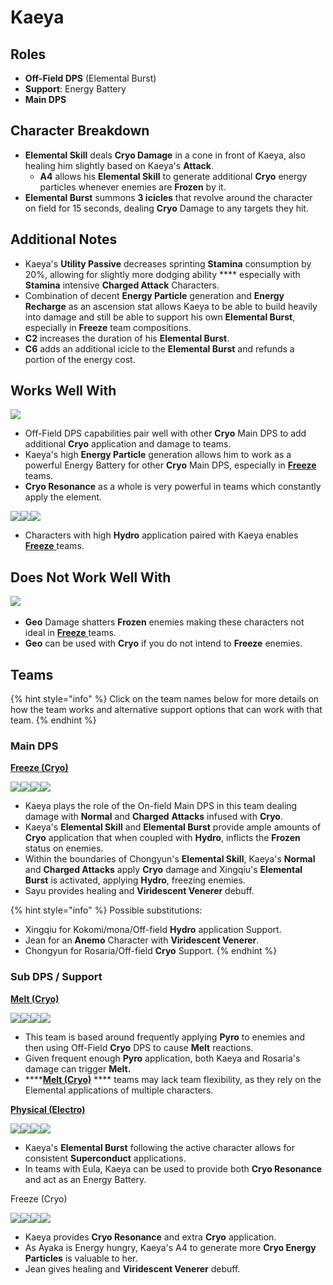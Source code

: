 # Kaeya

## Roles

* **Off-Field DPS** (Elemental Burst)
* **Support**: Energy Battery
* **Main DPS**

## Character Breakdown

* **Elemental Skill** deals **Cryo Damage** in a cone in front of Kaeya, also healing him slightly based on Kaeya's **Attack**.
  * **A4** allows his **Elemental Skill** to generate additional **Cryo** energy particles whenever enemies are **Frozen** by it.
* **Elemental Burst** summons **3 icicles** that revolve around the character on field for 15 seconds, dealing **Cryo** Damage to any targets they hit.

## Additional Notes

* Kaeya's **Utility Passive** decreases sprinting **Stamina** consumption by 20%, allowing for slightly more dodging ability **** especially with **Stamina** intensive **Charged Attack** Characters.
* Combination of decent **Energy Particle** generation and **Energy Recharge** as an ascension stat allows Kaeya to be able to build heavily into damage and still be able to support his own **Elemental Burst**, especially in **Freeze** team compositions.
* **C2** increases the duration of his **Elemental Burst**.&#x20;
* **C6** adds an additional icicle to the **Elemental Burst** and refunds a portion of the energy cost.

## Works Well With

![](../../.gitbook/assets/Element\_Cryo.webp)

* Off-Field DPS capabilities pair well with other **Cryo** Main DPS to add additional **Cryo** application and damage to teams.
* Kaeya's high **Energy Particle** generation allows him to work as a powerful Energy Battery for other **Cryo** Main DPS, especially in [**Freeze** ](../../teams/freeze.md)teams.
* **Cryo Resonance** as a whole is very powerful in teams which constantly apply the element.

![](../../.gitbook/assets/UI\_AvatarIcon\_Xingqiu.png)![](../../.gitbook/assets/UI\_AvatarIcon\_Barbara.png)![](../../.gitbook/assets/UI\_AvatarIcon\_Mona.png)

* Characters with high **Hydro** application paired with Kaeya enables [**Freeze** ](../../teams/freeze.md)teams.

## Does Not Work Well With

​![](https://files.gitbook.com/v0/b/gitbook-x-prod.appspot.com/o/spaces%2F-MgIuSiDFSNyVZCB3uMq%2Fuploads%2Fgit-blob-7ed91ef028836de9f8d735e6b2d725cafe6d0999%2FElement\_Geo.webp?alt=media)​

* **Geo** Damage shatters **Frozen** enemies making these characters not ideal in [**Freeze** ](../../teams/freeze.md)teams.
* **Geo** can be used with **Cryo** if you do not intend to **Freeze** enemies.

## Teams

{% hint style="info" %}
Click on the team names below for more details on how the team works and alternative support options that can work with that team.
{% endhint %}

### Main DPS

[**Freeze (Cryo)**](../../teams/freeze.md)

![](../../.gitbook/assets/UI\_AvatarIcon\_Kaeya.png)![](../../.gitbook/assets/UI\_AvatarIcon\_Xingqiu.png)![](../../.gitbook/assets/UI\_AvatarIcon\_Chongyun.png)![](../../.gitbook/assets/UI\_AvatarIcon\_Sayu.png)

* Kaeya plays the role of the On-field Main DPS in this team dealing damage with **Normal** and **Charged** **Attacks** infused with **Cryo**.
* Kaeya's **Elemental Skill** and **Elemental Burst** provide ample amounts of **Cryo** application that when coupled with **Hydro**, inflicts the **Frozen** status on enemies.
* Within the boundaries of Chongyun's **Elemental Skill**, Kaeya's **Normal** and **Charged Attacks** apply **Cryo** damage and Xingqiu's **Elemental Burst** is activated, applying **Hydro**, freezing enemies.
* Sayu provides healing and **Viridescent Venerer** debuff.

{% hint style="info" %}
Possible substitutions:

* Xingqiu for Kokomi/mona/Off-field **Hydro** application Support.
* Jean for an **Anemo** Character with **Viridescent Venerer**.
* Chongyun for Rosaria/Off-field **Cryo** Support.
{% endhint %}

### Sub DPS / Support

[**Melt (Cryo)**](../../teams/reverse-melt.md)

![](../../.gitbook/assets/UI\_AvatarIcon\_Rosaria.png)![](../../.gitbook/assets/UI\_AvatarIcon\_Xiangling.png)![](../../.gitbook/assets/UI\_AvatarIcon\_Kaeya.png)![](../../.gitbook/assets/UI\_AvatarIcon\_Bennett.png)

* This team is based around frequently applying **Pyro** to enemies and then using Off-Field **Cryo** DPS to cause **Melt** reactions.
* Given frequent enough **Pyro** application, both Kaeya and Rosaria's damage can trigger **Melt.**
* ****[**Melt (Cryo)**](../../teams/reverse-melt.md) **** teams may lack team flexibility, as they rely on the Elemental applications of multiple characters.

[**Physical (Electro)**](../../teams/physical.md)

![](../../.gitbook/assets/UI\_AvatarIcon\_Razor.png)![](../../.gitbook/assets/UI\_AvatarIcon\_Kaeya.png)![](../../.gitbook/assets/UI\_AvatarIcon\_Fischl.png)![](../../.gitbook/assets/UI\_AvatarIcon\_Zhongli.png)

* Kaeya's **Elemental Burst** following the active character allows for consistent **Superconduct** applications.
* In teams with Eula, Kaeya can be used to provide both **Cryo Resonance** and act as an Energy Battery.

Freeze (Cryo)

![](../../.gitbook/assets/UI\_AvatarIcon\_Ayaka.png)![](../../.gitbook/assets/UI\_AvatarIcon\_Xingqiu.png)![](../../.gitbook/assets/UI\_AvatarIcon\_Kaeya.png)![](../../.gitbook/assets/UI\_AvatarIcon\_Jean.png)

* Kaeya provides **Cryo Resonance** and extra **Cryo** application.
* As Ayaka is Energy hungry, Kaeya's A4 to generate more **Cryo Energy Particles** is valuable to her.
* Jean gives healing and **Viridescent Venerer** debuff.
